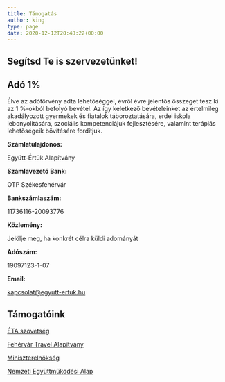 ```yaml
---
title: Támogatás
author: king
type: page
date: 2020-12-12T20:48:22+00:00
---
```

## Segítsd Te is szervezetünket!

## Adó 1%

Élve az adótörvény adta lehetőséggel, évről évre jelentős összeget tesz ki az 1 %-okból befolyó bevétel. Az így keletkező bevételeinket az értelmileg akadályozott gyermekek és fiatalok táboroztatására, erdei iskola lebonyolítására, szociális kompetenciájuk fejlesztésére, valamint terápiás lehetőségeik bővítésére fordítjuk.

**Számlatulajdonos:**

Együtt-Értük Alapítvány

**Számlavezető Bank:**

OTP Székesfehérvár

**Bankszámlaszám:**

11736116-20093776

**Közlemény:**

Jelölje meg, ha konkrét célra küldi adományát

**Adószám:**

19097123-1-07

**Email:**

kapcsolat@egyutt-ertuk.hu

## Támogatóink

[ÉTA szövetség](https://eta-szov.hu)

[Fehérvár Travel Alapítvány](https://www.fehervartravelalapitvany.hu/)

[Miniszterelnökség](https://kormany.hu/miniszterelnokseg)

[Nemzeti Együttműködési Alap](https://civil.info.hu/nea/kezdolap/bemutatkozas/index.html)
